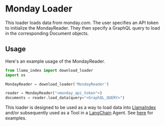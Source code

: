 # Monday Loader

This loader loads data from monday.com. The user specifies an API token to initialize the MondayReader. They then specify a GraphQL query to load in the corresponding Document objects.

## Usage

Here's an example usage of the MondayReader.

```python
from llama_index import download_loader
import os

MondayReader = download_loader('MondayReader')

reader = MondayReader("<monday_api_token">)
documents = reader.load_data(query="<GraphQL_QUERY>")

```

This loader is designed to be used as a way to load data into [LlamaIndex](https://github.com/jerryjliu/gpt_index/tree/main/gpt_index) and/or subsequently used as a Tool in a [LangChain](https://github.com/hwchase17/langchain) Agent. See [here](https://github.com/emptycrown/llama-hub/tree/main) for examples.
